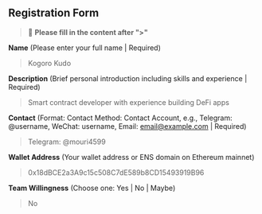 ## Registration Form

> 📝 **Please fill in the content after ">"**

**Name** (Please enter your full name | Required)
> Kogoro Kudo

**Description** (Brief personal introduction including skills and experience | Required)
> Smart contract developer with experience building DeFi apps

**Contact** (Format: Contact Method: Contact Account, e.g., Telegram: @username, WeChat: username, Email: email@example.com | Required)
> Telegram:  @mouri4599

**Wallet Address** (Your wallet address or ENS domain on Ethereum mainnet)
> 0x18dBCE2a3A9c15c508C7dE589b8CD15493919B96

**Team Willingness** (Choose one: Yes | No | Maybe)
> No